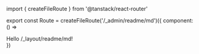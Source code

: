 import { createFileRoute } from '@tanstack/react-router'

export const Route = createFileRoute('/_admin/readme/md')({
  component: () => <div>Hello /_layout/readme/md!</div>
})